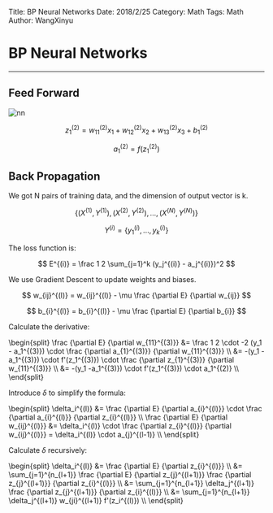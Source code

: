 Title: BP Neural Networks
Date: 2018/2/25
Category: Math
Tags: Math
Author: WangXinyu

# BP Neural Networks

---

## Feed Forward

![nn](/images/neural_networks.png)

$$
z_1^{(2)} = w_{11}^{(2)}x_1 + w_{12}^{(2)}x_2 + w_{13}^{(2)}x_3 + b_1^{(2)}
$$

$$
a_1^{(2)} = f(z_1^{(2)})
$$

## Back Propagation

We got N pairs of training data, and the dimension of output vector is k.

$$
\{ (X^{(1)}, Y^{(1)}), (X^{(2)}, Y^{(2)}), ... , (X^{(N)}, Y^{(N)}) \}
$$

$$
Y^{(i)} = \{ y_1^{(i)}, ... , y_k^{(i)} \}
$$

The loss function is:

$$
E^{(i)} = \frac 1 2 \sum_{j=1}^k (y_j^{(i)} - a_j^{(i)})^2
$$

We use Gradient Descent to update weights and biases.

$$
w_{ij}^{(l)} = w_{ij}^{(l)} - \mu \frac {\partial E} {\partial w_{ij}}
$$

$$
b_{i}^{(l)} = b_{i}^{(l)} - \mu \frac {\partial E} {\partial b_{i}}
$$

Calculate the derivative:

\begin{split}
\frac {\partial E} {\partial w_{11}^{(3)}} &= \frac 1 2 \cdot -2 (y_1 - a_1^{(3)}) \cdot \frac {\partial a_{1}^{(3)}} {\partial w_{11}^{(3)}} \\\\
&= -(y_1 -a_1^{(3)}) \cdot  f'(z_1^{(3)}) \cdot  \frac {\partial z_{1}^{(3)}} {\partial w_{11}^{(3)}}  \\\\
&= -(y_1 -a_1^{(3)}) \cdot  f'(z_1^{(3)}) \cdot  a_1^{(2)}  \\\\
\end{split}

Introduce $\delta$ to simplify the formula:

\begin{split}
\delta_i^{(l)} &= \frac {\partial E} {\partial a_{i}^{(l)}} \cdot \frac {\partial a_{i}^{(l)}} {\partial z_{i}^{(l)}} \\\\
\frac {\partial E} {\partial w_{ij}^{(l)}} &= \delta_i^{(l)} \cdot  \frac {\partial z_{i}^{(l)}} {\partial w_{ij}^{(l)}} =  \delta_i^{(l)} \cdot a_{j}^{(l-1)} \\\\
\end{split}

Calculate $\delta$ recursively:

\begin{split}
\delta_i^{(l)} &= \frac {\partial E}  {\partial z_{i}^{(l)}} \\\\
&= \sum_{j=1}^{n_{l+1}} \frac {\partial E}  {\partial z_{j}^{(l+1)}} \frac {\partial z_{j}^{(l+1)}}  {\partial z_{i}^{(l)}} \\\\
&= \sum_{j=1}^{n_{l+1}} \delta_j^{(l+1)} \frac {\partial z_{j}^{(l+1)}}  {\partial z_{i}^{(l)}} \\\\
&= \sum_{j=1}^{n_{l+1}} \delta_j^{(l+1)} w_{ji}^{(l+1)} f'(z_i^{(l)}) \\\\
\end{split}